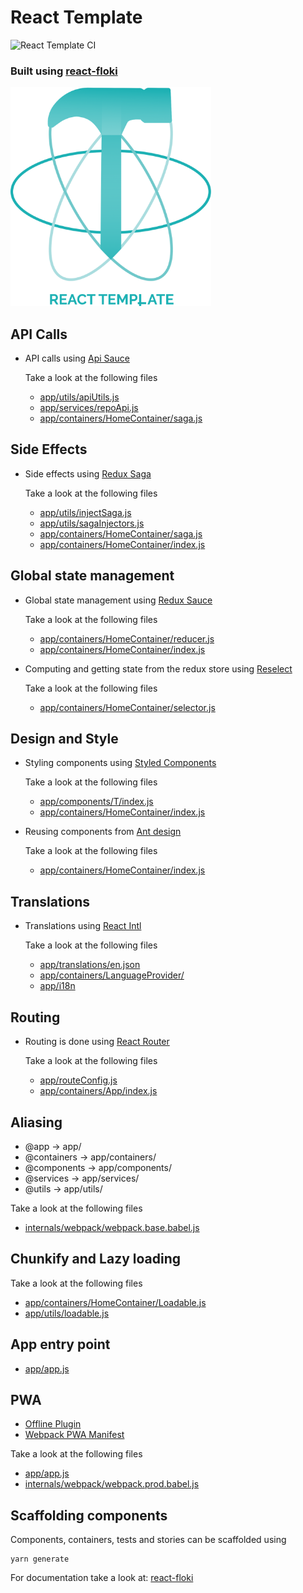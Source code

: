 # React Template

![React Template CI](https://github.com/wednesday-solutions/react-template/workflows/React%20Template%20CI/badge.svg)

### Built using [react-floki](https://github.com/wednesday-solutions/react-floki)

<img src="./react-template.png" height="350px" />

## API Calls

- API calls using [Api Sauce](https://github.com/infinitered/apisauce/)

  Take a look at the following files

  - [app/utils/apiUtils.js](app/utils/apiUtils.js)
  - [app/services/repoApi.js](app/services/repoApi.js)
  - [app/containers/HomeContainer/saga.js](app/containers/HomeContainer/saga.js)

## Side Effects

- Side effects using [Redux Saga](https://github.com/redux-saga/redux-saga)

  Take a look at the following files

  - [app/utils/injectSaga.js](app/utils/injectSaga.js)
  - [app/utils/sagaInjectors.js](app/utils/sagaInjectors.js)
  - [app/containers/HomeContainer/saga.js](app/containers/HomeContainer/saga.js)
  - [app/containers/HomeContainer/index.js](app/containers/HomeContainer/index.js)

## Global state management

- Global state management using [Redux Sauce](https://github.com/infinitered/reduxsauce)

  Take a look at the following files

  - [app/containers/HomeContainer/reducer.js](app/containers/HomeContainer/reducer.js)
  - [app/containers/HomeContainer/index.js](app/containers/HomeContainer/index.js)

- Computing and getting state from the redux store using [Reselect](https://github.com/reduxjs/reselect)

  Take a look at the following files

  - [app/containers/HomeContainer/selector.js](app/containers/HomeContainer/selector.js)

## Design and Style

- Styling components using [Styled Components](https://styled-components.com)

  Take a look at the following files

  - [app/components/T/index.js](app/components/T/index.js)
  - [app/containers/HomeContainer/index.js](app/containers/HomeContainer/index.js)

- Reusing components from [Ant design](https://ant.design)

  Take a look at the following files

  - [app/containers/HomeContainer/index.js](app/containers/HomeContainer/index.js)

## Translations

- Translations using [React Intl](https://github.com/formatjs/react-intl)

  Take a look at the following files

  - [app/translations/en.json](app/translations/en.json)
  - [app/containers/LanguageProvider/](app/containers/LanguageProvider/)
  - [app/i18n](app/i18n.js)

## Routing

- Routing is done using [React Router](https://github.com/ReactTraining/react-router)

  Take a look at the following files

  - [app/routeConfig.js](app/routeConfig.js)
  - [app/containers/App/index.js](app/containers/App/index.js)

## Aliasing

- @app -> app/
- @containers -> app/containers/
- @components -> app/components/
- @services -> app/services/
- @utils -> app/utils/

Take a look at the following files

- [internals/webpack/webpack.base.babel.js](internals/webpack/webpack.base.babel.js)

## Chunkify and Lazy loading

Take a look at the following files

- [app/containers/HomeContainer/Loadable.js](app/containers/HomeContainer/Loadable.js)
- [app/utils/loadable.js](app/utils/loadable.js)

## App entry point

- [app/app.js](app/app.js)

## PWA

- [Offline Plugin](https://github.com/NekR/offline-plugin)
- [Webpack PWA Manifest](https://github.com/arthurbergmz/webpack-pwa-manifest)

Take a look at the following files

- [app/app.js](app/app.js)
- [internals/webpack/webpack.prod.babel.js](internals/webpack/webpack.prod.babel.js)

## Scaffolding components

Components, containers, tests and stories can be scaffolded using

```
yarn generate
```

For documentation take a look at: [react-floki](https://github.com/wednesday-solutions/react-floki)